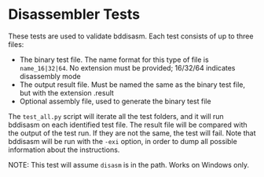 # Disassembler Tests

These tests are used to validate bddisasm. Each test consists of up to three files:
* The binary test file. The name format for this type of file is `name_16|32|64`. No extension must be provided; 16/32/64 indicates disassembly mode
* The output result file. Must be named the same as the binary test file, but with the extension .result
* Optional assembly file, used to generate the binary test file

The `test_all.py` script will iterate all the test folders, and it will run bddisasm on each identified test file.
The result file will be compared with the output of the test run. If they are not the same, the test will fail.
Note that bddisasm will be run with the `-exi` option, in order to dump all possible information about the instructions.

NOTE: This test will assume `disasm` is in the path. Works on Windows only.
